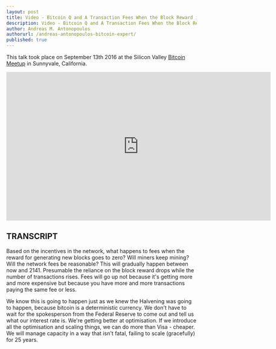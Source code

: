 ```yaml
---
layout: post
title: Video - Bitcoin Q and A Transaction Fees When the Block Reward is Zero
description: Video - Bitcoin Q and A Transaction Fees When the Block Reward is Zero
author: Andreas M. Antonopoulos
authorurl: /andreas-antonopoulos-bitcoin-expert/
published: true
---
```


<p>This talk took place on September 13th 2016 at the Silicon Valley <a href="/what-is-an-application-coin/">Bitcoin Meetup</a> in Sunnyvale, California.</p>

<center><iframe width="700" height="394" src="https://www.youtube.com/embed/FffX32ENGKc?list=PLPQwGV1aLnTsHvzevl9BAUlfsfwFfU7aP" frameborder="0" allowfullscreen></iframe></center>

<h2>TRANSCRIPT</h2>

Based on the incentives in the network, what happens to fees when the reward for generating new blocks goes to zero? Will miners keep mining? Will the network fees be reasonable? This will gradually happen between now and 2141. Presumable the reliance on the block reward drops while the number of transactions rises. Fees will go up not because it's getting more and more expensive but because you have more and more transactions paying the same fee or less. 

We know this is going to happen just as we knew the Halvening was going to happen, because bitcoin is a deterministic currency. We don't have to wait for the spokesperson from the Federal Reserve to come out and tell us what our interest rate is. We're getting better at optimisation. If we introduce all the optimisation and scaling things, we can do more than Visa - cheaper. We will manage capacity in a way that isn't fatal, failing to scale (gracefully) for 25 years.
